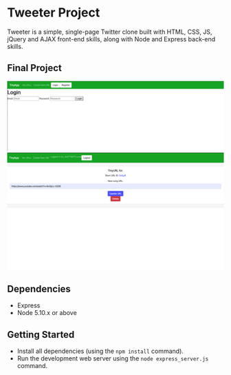 # Tweeter Project

Tweeter is a simple, single-page Twitter clone built with HTML, CSS, JS, jQuery and AJAX front-end skills, along with Node and Express back-end skills.

## Final Project

!["Screenshot of the tweet box"](https://github.com/TandsPM/tinyapp/blob/main/docs/Login-Page.png?raw=true(https://github.com/TandsPM/tweeter-tm/blob/master/docs/tweet-box.png?raw=true))
!["Screenshot of a tweet and a tweet in progress"](https://github.com/TandsPM/tinyapp/blob/main/docs/TinyURL-Page.png?raw=true(https://github.com/TandsPM/tweeter-tm/blob/master/docs/new-tweet.png?raw=true))

## Dependencies

- Express
- Node 5.10.x or above

## Getting Started

- Install all dependencies (using the `npm install` command).
- Run the development web server using the `node express_server.js` command.
